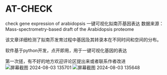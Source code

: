 # AT-CHECK
check gene expression of arabidopsis
一键可视化拟南芥基因表达
数据来源：Mass-spectrometry-based draft of the Arabidopsis proteome

该文章详细检测了拟南芥发育过程中基因及其转录本在不同时间和空间的分布。

软件基于python开发，点开即用，用于一键可视化基因的表达

第一次搓，有不好的地方欢迎评论区提出来或者联系作者改进
![屏幕截图 2024-08-03 135701](https://github.com/user-attachments/assets/372d6ca7-b35e-43ab-9a3a-5b9a11e01fc6)
![屏幕截图 2024-08-03 135648](https://github.com/user-attachments/assets/b11abc10-cd5e-446c-81d7-ac5f97370b60)
